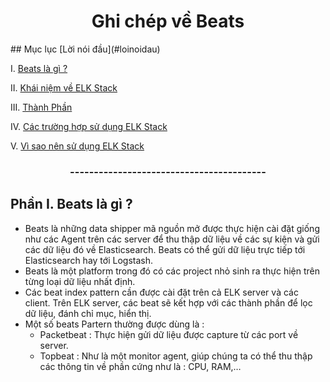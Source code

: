 <h1 align="center">Ghi chép về Beats</h1>
## Mục lục
[Lời nói đầu](#loinoidau)

I.  [Beats là gì ?](#beats?)

II. [Khái niệm về ELK Stack](#ELKstack)

III. [Thành Phần](#thanhphan)

IV. [Các trường hợp sử dụng ELK Stack](#sudung)

V. [Vì sao nên sử dụng ELK Stack](#visao)

<h3 align="center">-----------------------------------------</h3>


## Phần I. <a name="beats?"></a>Beats là gì ?
- Beats là những data shipper mã nguồn mở được thực hiện cài đặt giống như các Agent trên các server để thu thập dữ liệu về các sự kiện và gửi các dữ liệu đó về Elasticsearch. Beats có thể gửi dữ liệu trực tiếp tới Elasticsearch hay tới Logstash.
- Beats là một platform trong đó có các project nhỏ sinh ra thực hiện trên từng loại dữ liệu nhất định.
- Các beat index pattern cần được cài đặt trên cả ELK server và các client. Trên ELK server, các beat sẽ kết hợp với các thành phần để lọc dữ liệu, đánh chỉ mục, hiển thị.
- Một số beats Partern thường được dùng là :
  - Packetbeat : Thực hiện gửi dữ liệu được capture từ các port về server.
  - Topbeat : Như là một monitor agent, giúp chúng ta có thể thu thập các thông tin về phần cứng như là : CPU, RAM,…


  